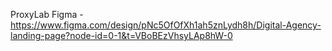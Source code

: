 ProxyLab
Figma - https://www.figma.com/design/pNc5OfOfXh1ah5znLydh8h/Digital-Agency-landing-page?node-id=0-1&t=VBoBEzVhsyLAp8hW-0
